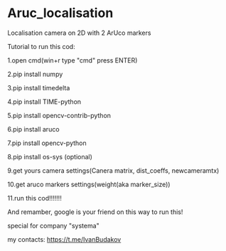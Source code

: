 # Aruc_localisation
Localisation camera on 2D with 2 ArUco markers

Tutorial to run this cod:

1.open cmd(win+r type "cmd" press ENTER)

2.pip install numpy

3.pip install timedelta

4.pip install TIME-python

5.pip install opencv-contrib-python

6.pip install aruco

7.pip install opencv-python

8.pip install os-sys  (optional)

9.get yours camera settings(Canera matrix, dist_coeffs, newcameramtx)

10.get aruco markers settings(weight(aka marker_size))

11.run this cod!!!!!!!

And remamber, google is your friend on this way to run this!


special for company "systema"


my contacts: https://t.me/IvanBudakov
